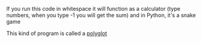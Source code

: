 If you run this code in whitespace it will function as a calculator (type numbers, when you type -1 you will get the sum) and in Python, it's a snake game

This kind of program is called a [polyglot](https://en.wikipedia.org/wiki/Polyglot_(computing))
